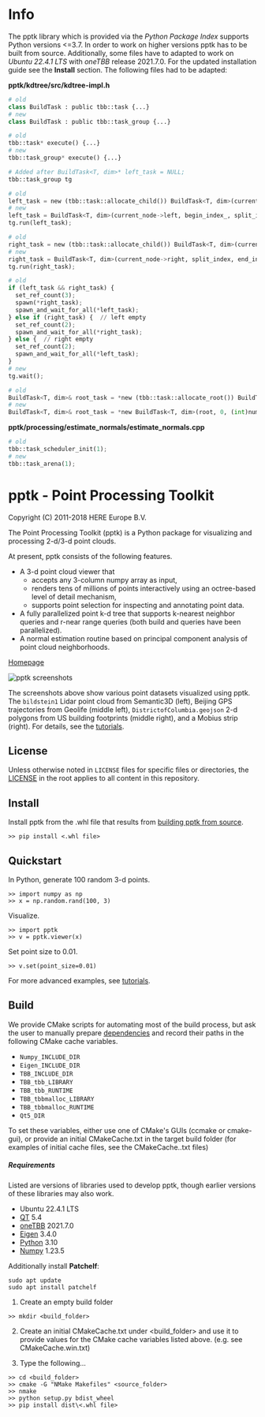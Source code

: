 # Info
The pptk library which is provided via the *Python Package Index* supports Python versions <=3.7. In order to work on higher versions pptk has to be built from source. Additionally, some files have to adapted to work on *Ubuntu 22.4.1 LTS* with *oneTBB* release 2021.7.0. For the updated installation guide see the **Install** section. The following files had to be adapted:

**pptk/kdtree/src/kdtree-impl.h**
```python
# old
class BuildTask : public tbb::task {...}
# new
class BuildTask : public tbb::task_group {...}

# old
tbb::task* execute() {...}
# new 
tbb::task_group* execute() {...}

# Added after BuildTask<T, dim>* left_task = NULL;
tbb::task_group tg

# old
left_task = new (tbb::task::allocate_child()) BuildTask<T, dim>(current_node->left, begin_index_, split_index, indices_, node_box_,points_, num_points_, build_params_);
# new
left_task = BuildTask<T, dim>(current_node->left, begin_index_, split_index, indices_, node_box_,points_, num_points_, build_params_);
tg.run(left_task);

# old
right_task = new (tbb::task::allocate_child()) BuildTask<T, dim>(current_node->right, split_index, end_index_, indices_, node_box_,points_, num_points_, build_params_);
# new
right_task = BuildTask<T, dim>(current_node->right, split_index, end_index_, indices_, node_box_, points_, num_points_, build_params_);
tg.run(right_task);

# old
if (left_task && right_task) {
  set_ref_count(3);
  spawn(*right_task);
  spawn_and_wait_for_all(*left_task);
} else if (right_task) {  // left empty
  set_ref_count(2);
  spawn_and_wait_for_all(*right_task);
} else {  // right empty
  set_ref_count(2);
  spawn_and_wait_for_all(*left_task);
}
# new
tg.wait();

# old
BuildTask<T, dim>& root_task = *new (tbb::task::allocate_root()) BuildTask<T, dim>(root, 0, (int)num_valid_points, indices, bounding_box, points, num_points, build_params);
# new 
BuildTask<T, dim>& root_task = *new BuildTask<T, dim>(root, 0, (int)num_valid_points, indices, bounding_box, points, num_points, build_params);
```

**pptk/processing/estimate_normals/estimate_normals.cpp**
```python
# old
tbb::task_scheduler_init(1);
# new
tbb::task_arena(1);
```

# pptk - Point Processing Toolkit

Copyright (C) 2011-2018 HERE Europe B.V.

The Point Processing Toolkit (pptk) is a Python package for visualizing and processing 2-d/3-d point clouds.

At present, pptk consists of the following features.

* A 3-d point cloud viewer that
  - accepts any 3-column numpy array as input,
  - renders tens of millions of points interactively using an octree-based level of detail mechanism,
  - supports point selection for inspecting and annotating point data.
* A fully parallelized point k-d tree that supports k-nearest neighbor queries and r-near range queries
  (both build and queries have been parallelized).
* A normal estimation routine based on principal component analysis of point cloud neighborhoods.

[Homepage](https://heremaps.github.io/pptk/index.html)

![pptk screenshots](/docs/source/tutorials/viewer/images/tutorial_banner.png)

The screenshots above show various point datasets visualized using pptk.
The `bildstein1` Lidar point cloud from Semantic3D (left),
Beijing GPS trajectories from Geolife (middle left),
`DistrictofColumbia.geojson` 2-d polygons from US building footprints (middle right),
and a Mobius strip (right).
For details, see the [tutorials](https://heremaps.github.io/pptk/tutorial.html).

## License

Unless otherwise noted in `LICENSE` files for specific files or directories,
the [LICENSE](LICENSE) in the root applies to all content in this repository.

## Install

Install pptk from the .whl file that results from [building pptk from source](#build).

```
>> pip install <.whl file>
```

## Quickstart

In Python, generate 100 random 3-d points.

```
>> import numpy as np
>> x = np.random.rand(100, 3)
```

Visualize.

```
>> import pptk
>> v = pptk.viewer(x)
```

Set point size to 0.01.

```
>> v.set(point_size=0.01)
```

For more advanced examples, see [tutorials](https://heremaps.github.io/pptk/tutorial.html).

## Build

We provide CMake scripts for automating most of the build process, but ask the
user to manually prepare [dependencies](#requirements) and record their paths
in the following CMake cache variables.

* `Numpy_INCLUDE_DIR`
* `Eigen_INCLUDE_DIR`
* `TBB_INCLUDE_DIR`
* `TBB_tbb_LIBRARY`
* `TBB_tbb_RUNTIME`
* `TBB_tbbmalloc_LIBRARY`
* `TBB_tbbmalloc_RUNTIME`
* `Qt5_DIR`

To set these variables, either use one of CMake's GUIs (ccmake or cmake-gui),
or provide an initial CMakeCache.txt in the target build folder
(for examples of initial cache files, see the CMakeCache.<platform>.txt files)

##### Requirements

Listed are versions of libraries used to develop pptk, though earlier versions
of these libraries may also work.

* Ubuntu 22.4.1 LTS
* [QT](https://wiki.qt.io/Building_Qt_5_from_Git#Getting_the_source_code) 5.4
* [oneTBB](https://www.threadingbuildingblocks.org/) 2021.7.0
* [Eigen](http://eigen.tuxfamily.org) 3.4.0
* [Python](https://www.python.org/) 3.10
* [Numpy](http://www.numpy.org/) 1.23.5

Additionally install **Patchelf**:
```
sudo apt update
sudo apt install patchelf
```

1. Create an empty build folder

```
>> mkdir <build_folder>
```

2. Create an initial CMakeCache.txt under <build_folder> and use it to provide
values for the CMake cache variables listed above. (e.g. see CMakeCache.win.txt)

3. Type the following...

```
>> cd <build_folder>
>> cmake -G "NMake Makefiles" <source_folder>
>> nmake
>> python setup.py bdist_wheel
>> pip install dist\<.whl file>
```

